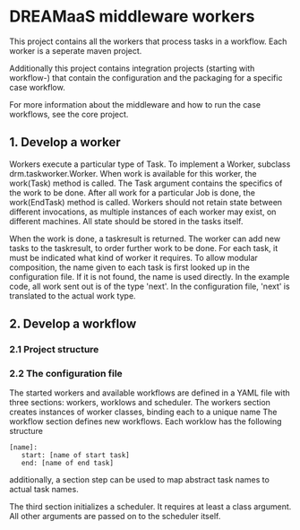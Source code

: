 # DREAMaaS middleware workers

This project contains all the workers that process tasks in a workflow. Each
worker is a seperate maven project.
 
Additionally this project contains integration projects (starting with workflow-)
that contain the configuration and the packaging for a specific case workflow.

For more information about the middleware and how to run the case workflows, 
see the core project.

## 1. Develop a worker

Workers execute a particular type of Task. To implement a Worker, subclass 
drm.taskworker.Worker. When work is available for this worker, the work(Task) 
method is called. The Task argument contains the specifics of the work to be 
done. After all work for a particular Job is done, the work(EndTask) method is 
called. Workers should not retain state between different invocations, 
as multiple instances of each worker may exist, on different machines. All state 
should be stored in the tasks itself.

When the work is done, a taskresult is returned. The worker can add new tasks 
to the taskresult, to order further work to be done. For each task, it must be 
indicated what kind of worker it requires.  To allow modular composition, the 
name given to each task is first looked up in the configuration file. 
If it is not found, the name is used directly. In the example code, 
all work sent out is of the type 'next'. In the configuration file, 'next' 
is translated to the actual work type. 

## 2. Develop a workflow

### 2.1 Project structure

### 2.2 The configuration file

The started workers and available workflows are defined in a YAML file with
three sections: workers, worklows and scheduler. The workers section creates 
instances of worker classes, binding each to a unique name The workflow section 
defines new workflows. Each worklow has the following structure

    [name]:
       start: [name of start task]
       end: [name of end task]

additionally, a section step can be used to map abstract task names to actual task names. 

The third section initializes a scheduler. It requires at least a class argument. 
All other arguments are passed on to the scheduler itself. 


